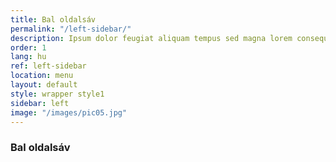 ```yaml
---
title: Bal oldalsáv
permalink: "/left-sidebar/"
description: Ipsum dolor feugiat aliquam tempus sed magna lorem consequat accumsan
order: 1
lang: hu
ref: left-sidebar
location: menu
layout: default
style: wrapper style1
sidebar: left
image: "/images/pic05.jpg"
---
```


### Bal oldalsáv
